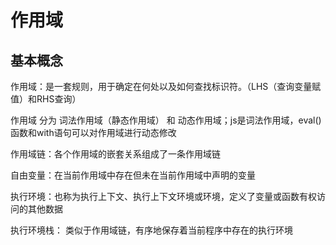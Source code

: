 # 作用域

## 基本概念

作用域：是一套规则，用于确定在何处以及如何查找标识符。（LHS（查询变量赋值）和RHS查询）

作用域 分为 词法作用域（静态作用域） 和 动态作用域；js是词法作用域，eval()函数和with语句可以对作用域进行动态修改

作用域链：各个作用域的嵌套关系组成了一条作用域链

自由变量：在当前作用域中存在但未在当前作用域中声明的变量

执行环境：也称为执行上下文、执行上下文环境或环境，定义了变量或函数有权访问的其他数据

执行环境栈： 类似于作用域链，有序地保存着当前程序中存在的执行环境